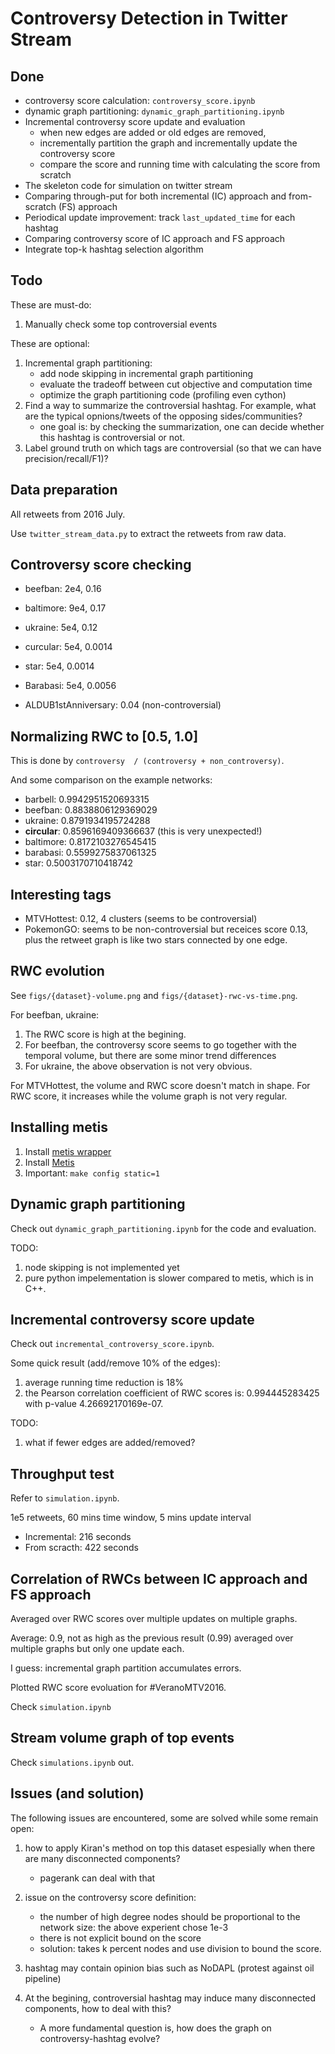 # Controversy Detection in Twitter Stream

## Done

- controversy score calculation: `controversy_score.ipynb`
- dynamic graph partitioning: `dynamic_graph_partitioning.ipynb`
- Incremental controversy score update and evaluation
  - when new edges are added or old edges are removed,
  - incrementally partition the graph and incrementally update the controversy score
  - compare the score and running time with calculating the score from scratch
- The skeleton code for simulation on twitter stream
- Comparing through-put for both incremental (IC) approach and from-scratch (FS) approach
- Periodical update improvement: track `last_updated_time` for each hashtag
- Comparing controversy score of IC approach and FS approach
- Integrate top-k hashtag selection algorithm


## Todo

These are must-do:

1. Manually check some top controversial events


These are optional:

1. Incremental graph partitioning:
   - add node skipping in incremental graph partitioning
   - evaluate the tradeoff between cut objective and computation time
   - optimize the graph partitioning code (profiling even cython)
2. Find a way to summarize the controversial hashtag. For example, what are the typical opnions/tweets of the opposing sides/communities?
   - one goal is: by checking the summarization, one can decide whether this hashtag is controversial or not.
5. Label ground truth on which tags are controversial (so that we can have precision/recall/F1)?

## Data preparation

All retweets from 2016 July.

Use `twitter_stream_data.py` to extract the retweets from raw data.

## Controversy score checking

- beefban: 2e4, 0.16
- baltimore: 9e4, 0.17
- ukraine: 5e4, 0.12
- curcular: 5e4, 0.0014
- star: 5e4, 0.0014
- Barabasi: 5e4, 0.0056


- ALDUB1stAnniversary: 0.04 (non-controversial)

## Normalizing RWC to [0.5, 1.0]

This is done by `controversy  / (controversy + non_controversy)`.

And some comparison on the example networks:

- barbell: 0.9942951520693315
- beefban: 0.8838806129369029
- ukraine: 0.8791934195724288
- **circular**: 0.8596169409366637 (this is very unexpected!)
- baltimore: 0.8172103276545415
- barabasi: 0.5599275837061325
- star: 0.5003170710418742


## Interesting tags

- MTVHottest: 0.12, 4 clusters (seems to be controversial)
- PokemonGO: seems to be non-controversial but receices score 0.13, plus the retweet graph is like two stars connected by one edge.


## RWC evolution

See `figs/{dataset}-volume.png` and `figs/{dataset}-rwc-vs-time.png`.

For beefban, ukraine:

1. The RWC score is high at the begining.
2. For beefban, the controversy score seems to go together with the temporal volume, but there are some minor trend differences
3. For ukraine, the above observation is not very obvious.

For MTVHottest, the volume and RWC score doesn't match in shape.
For RWC score, it increases while the volume graph is not very regular. 

## Installing metis

1. Install [metis wrapper](http://metis.readthedocs.io/en/latest/)
2. Install [Metis](http://glaros.dtc.umn.edu/gkhome/metis/metis/download)
3. Important: `make config static=1`


## Dynamic graph partitioning

Check out `dynamic_graph_partitioning.ipynb` for the code and evaluation.

TODO:

1. node skipping is not implemented yet
2. pure python impelementation is slower compared to metis, which is in C++.

## Incremental controversy score update

Check out `incremental_controversy_score.ipynb`.

Some quick result (add/remove 10% of the edges):

1. average running time reduction is 18%
2. the Pearson correlation coefficient of RWC scores is: 0.994445283425 with p-value 4.26692170169e-07.

TODO:

1. what if fewer edges are added/removed?

## Throughput test

Refer to `simulation.ipynb`.


1e5 retweets, 60 mins time window, 5 mins update interval

- Incremental: 216 seconds
- From scracth: 422 seconds

## Correlation of RWCs between IC approach and FS approach

Averaged over RWC scores over multiple updates on multiple graphs.

Average: 0.9, not as high as the previous result (0.99) averaged over multiple graphs but only one update each.

I guess: incremental graph partition accumulates errors.

Plotted RWC score evoluation for \#VeranoMTV2016.

Check `simulation.ipynb`

## Stream volume graph of top events

Check `simulations.ipynb` out.

## Issues (and solution)

The following issues are encountered, some are solved while some remain open:


1. how to apply Kiran's method on top this dataset espesially when there are many disconnected components?
   - pagerank can deal with that
2. issue on the controversy score definition:
   - the number of high degree nodes should be proportional to the network size: the above experient chose 1e-3
   - there is not explicit bound on the score
   - solution: takes k percent nodes and use division to bound the score.
   
2. hashtag may contain opinion bias such as NoDAPL (protest against oil pipeline)
3. At the begining, controversial hashtag may induce many disconnected components, how to deal with this?
   - A more fundamental question is, how does the graph on controversy-hashtag evolve?


